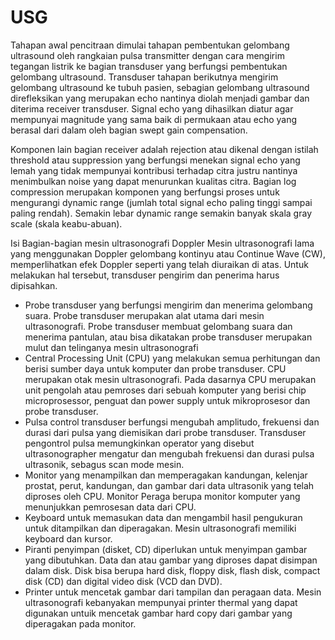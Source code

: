 # USG

Tahapan awal pencitraan dimulai tahapan pembentukan gelombang ultrasound oleh rangkaian pulsa transmitter dengan cara mengirim tegangan listrik ke bagian transduser yang berfungsi pembentukan gelombang ultrasound. Transduser tahapan berikutnya mengirim gelombang ultrasound ke tubuh pasien, sebagian gelombang ultrasound direfleksikan yang merupakan echo nantinya diolah menjadi gambar dan diterima receiver transduser. Signal echo yang dihasilkan diatur agar mempunyai magnitude yang sama baik di permukaan atau echo yang berasal dari dalam oleh bagian swept gain compensation.

Komponen lain bagian receiver adalah rejection atau dikenal dengan istilah threshold atau suppression yang berfungsi menekan signal echo yang lemah yang tidak mempunyai kontribusi terhadap citra justru nantinya menimbulkan noise yang dapat menurunkan kualitas citra. Bagian log compression merupakan komponen yang berfungsi proses untuk mengurangi dynamic range (jumlah total signal echo paling tinggi sampai paling rendah). Semakin lebar dynamic range semakin banyak skala gray scale (skala keabu-abuan). 

Isi Bagian-bagian mesin ultrasonografi Doppler Mesin ultrasonografi lama yang menggunakan Doppler gelombang kontinyu atau Continue Wave (CW), memperlihatkan efek Doppler seperti yang telah diuraikan di atas. Untuk melakukan hal tersebut, transduser pengirim dan penerima harus dipisahkan.

*	Probe transduser yang berfungsi mengirim dan menerima gelombang suara. Probe transduser merupakan alat utama dari mesin ultrasonografi. Probe transduser membuat gelombang suara dan menerima pantulan, atau bisa dikatakan probe transduser merupakan mulut dan telinganya mesin ultrasonografi
* Central Processing Unit (CPU) yang melakukan semua perhitungan dan berisi sumber daya untuk komputer dan probe transduser. CPU merupakan otak mesin ultrasonografi. Pada dasarnya CPU merupakan unit pengolah atau pemroses dari sebuah komputer yang berisi chip microprosessor, penguat dan power supply untuk mikroprosesor dan probe transduser.
* Pulsa control transduser berfungsi mengubah amplitudo, frekuensi dan durasi dari pulsa yang diemisikan dari probe transduser. Transduser pengontrol pulsa memungkinkan operator yang disebut ultrasonographer mengatur dan mengubah frekuensi dan durasi pulsa ultrasonik, sebagus scan mode mesin.
* Monitor yang menampilkan dan memperagakan kandungan, kelenjar prostat, perut, kandungan, dan gambar dari data ultrasonik yang telah diproses oleh CPU. Monitor Peraga berupa monitor komputer yang menunjukkan pemrosesan data dari CPU.
* Keyboard untuk memasukan data dan mengambil hasil pengukuran untuk ditampilkan dan diperagakan. Mesin ultrasonografi memiliki keyboard dan kursor.
* Piranti penyimpan (disket, CD) diperlukan untuk menyimpan gambar yang dibutuhkan. Data dan atau gambar yang diproses dapat disimpan dalam disk. Disk bisa berupa hard disk, floppy disk, flash disk,
compact disk (CD) dan digital video disk (VCD dan DVD).
* Printer untuk mencetak gambar dari tampilan dan peragaan data.
Mesin ultrasonografi kebanyakan mempunyai printer thermal yang dapat
digunakan untuik mencetak gambar hard copy dari gambar yang diperagakan pada monitor.

